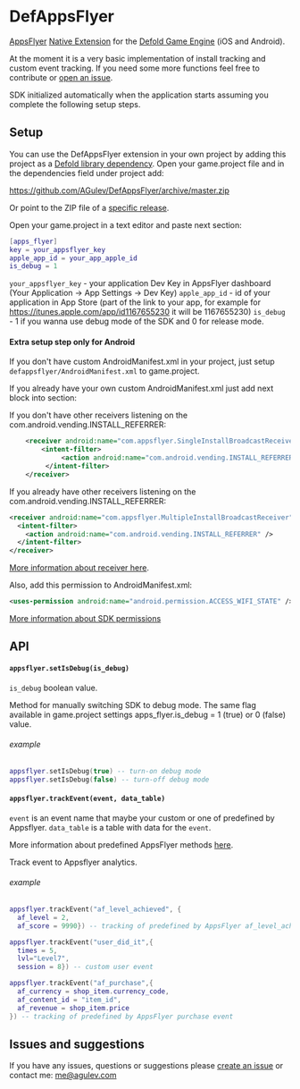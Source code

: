 # DefAppsFlyer

[AppsFlyer](https://appsflyer.com) [Native Extension](https://www.defold.com/manuals/extensions/) for the [Defold Game Engine](https://www.defold.com) (iOS and Android).

At the moment it is a very basic implementation of install tracking and custom event tracking. If you need some more functions feel free to contribute or [open an issue](https://github.com/AGulev/DefAppsFlyer/issues).

SDK initialized automatically when the application starts assuming you complete the following setup steps.

## Setup

You can use the DefAppsFlyer extension in your own project by adding this project as a [Defold library dependency](https://www.defold.com/manuals/libraries/). Open your game.project file and in the dependencies field under project add:

https://github.com/AGulev/DefAppsFlyer/archive/master.zip

Or point to the ZIP file of a [specific release](https://github.com/AGulev/DefAppsFlyer/releases).

Open your game.project in a text editor and paste next section:

```lua
[apps_flyer]
key = your_appsflyer_key
apple_app_id = your_app_apple_id
is_debug = 1
```
`your_appsflyer_key` - your application Dev Key in AppsFlyer dashboard (Your Application -> App Settings -> Dev Key)
`apple_app_id` - id of your application in App Store (part of the link to your app, for example for https://itunes.apple.com/app/id1167655230 it will be 1167655230)
`is_debug` - 1 if you wanna use debug mode of the SDK and 0 for release mode.

#### Extra setup step only for Android
If you don't have custom AndroidManifest.xml in your project, just setup `defappsflyer/AndroidManifest.xml` to game.project.

If you already have your own custom AndroidManifest.xml just add next block into <application> section:

If you don't have other receivers listening on the com.android.vending.INSTALL_REFERRER:
```xml
	<receiver android:name="com.appsflyer.SingleInstallBroadcastReceiver" android:exported="true">
		<intent-filter>
			 <action android:name="com.android.vending.INSTALL_REFERRER" />
		 </intent-filter>
	</receiver>
```
If you already have other receivers listening on the com.android.vending.INSTALL_REFERRER:
```xml
<receiver android:name="com.appsflyer.MultipleInstallBroadcastReceiver" android:exported="true">
  <intent-filter>
    <action android:name="com.android.vending.INSTALL_REFERRER" />
  </intent-filter>
</receiver>
```
[More information about receiver here](https://support.appsflyer.com/hc/en-us/articles/207032126-AppsFlyer-SDK-Integration-Android#25-setting-the-broadcastreceiver-in-androidmanifestxml).

Also, add this permission to AndroidManifest.xml:
```xml
<uses-permission android:name="android.permission.ACCESS_WIFI_STATE" />
```
[More information about SDK permissions](https://support.appsflyer.com/hc/en-us/articles/207032126-AppsFlyer-SDK-Integration-Android#24-setting-the-required-permissions)

## API

#### `appsflyer.setIsDebug(is_debug)`

`is_debug` boolean value.

Method for manually switching SDK to debug mode. The same flag available in game.project settings apps_flyer.is_debug = 1 (true) or 0 (false) value.

###### example
```lua
appsflyer.setIsDebug(true) -- turn-on debug mode
appsflyer.setIsDebug(false) -- turn-off debug mode
```

#### `appsflyer.trackEvent(event, data_table)`

`event` is an event name that maybe your custom or one of predefined by Appsflyer.
`data_table` is a table with data for the `event`.

More information about predefined AppsFlyer methods [here](https://support.appsflyer.com/hc/en-us/articles/115005544169-Rich-In-App-Events-Android-and-iOS#Event-Types).

Track event to Appsflyer analytics.

###### example
```lua
appsflyer.trackEvent("af_level_achieved", {
  af_level = 2,
  af_score = 9990}) -- tracking of predefined by AppsFlyer af_level_achieved event

appsflyer.trackEvent("user_did_it",{
  times = 5,
  lvl="Level7",
  session = 8}) -- custom user event

appsflyer.trackEvent("af_purchase",{
  af_currency = shop_item.currency_code,
  af_content_id = "item_id",
  af_revenue = shop_item.price
}) -- tracking of predefined by AppsFlyer purchase event
```

## Issues and suggestions

If you have any issues, questions or suggestions please [create an issue](https://github.com/AGulev/DefAppsFlyer/issues) or contact me: me@agulev.com
